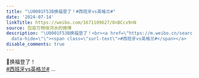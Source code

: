 ```yaml
---
title: "\U0001F53B换福登了！#西班牙vs英格兰#"
date: '2024-07-14'
linkTitle: https://weibo.com/1671109627/OnBCcx9nN
source: 包容万物恒河水的微博
description: "\U0001F53B换福登了！<br><a href=\"https://m.weibo.cn/search?containerid=231522type%3D1%26t%3D10%26q%3D%23%E8%A5%BF%E7%8F%AD%E7%89%99vs%E8%8B%B1%E6%A0%BC%E5%85%B0%23\"
  data-hide=\"\"><span class=\"surl-text\">#西班牙vs英格兰#</span></a>  ..."
disable_comments: true
---
```

🔻换福登了！<br><a href="https://m.weibo.cn/search?containerid=231522type%3D1%26t%3D10%26q%3D%23%E8%A5%BF%E7%8F%AD%E7%89%99vs%E8%8B%B1%E6%A0%BC%E5%85%B0%23" data-hide=""><span class="surl-text">#西班牙vs英格兰#</span></a>  ...